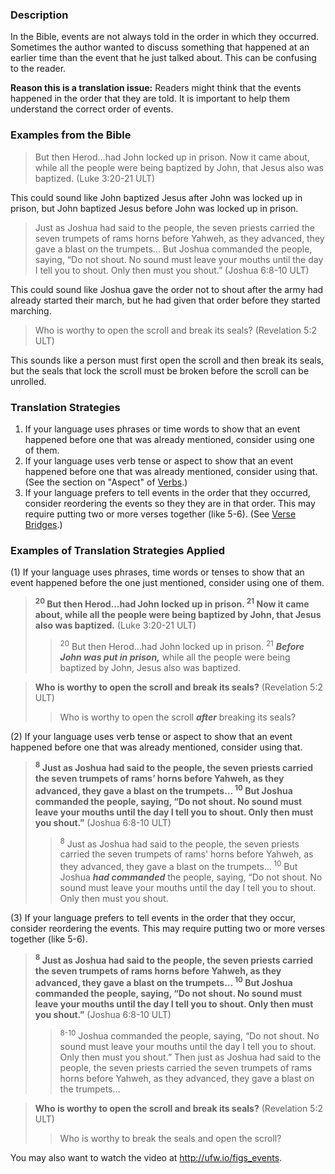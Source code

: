 

### Description

In the Bible, events are not always told in the order in which they occurred. Sometimes the author wanted to discuss something that happened at an earlier time than the event that he just talked about. This can be confusing to the reader.

**Reason this is a translation issue:** Readers might think that the events happened in the order that they are told. It is important to help them understand the correct order of events.

### Examples from the Bible

> But then Herod…had John locked up in prison. Now it came about, while all the people were being baptized by John, that Jesus also was baptized. (Luke 3:20-21 ULT)

This could sound like John baptized Jesus after John was locked up in prison, but John baptized Jesus before John was locked up in prison.

> Just as Joshua had said to the people, the seven priests carried the seven trumpets of rams horns before Yahweh, as they advanced, they gave a blast on the trumpets… But Joshua commanded the people, saying, “Do not shout. No sound must leave your mouths until the day I tell you to shout. Only then must you shout.”   (Joshua 6:8-10 ULT)

This could sound like Joshua gave the order not to shout after the army had already started their march, but he had given that order before they started marching.

> Who is worthy to open the scroll and break its seals? (Revelation 5:2 ULT)

This sounds like a person must first open the scroll and then break its seals, but the seals that lock the scroll must be broken before the scroll can be unrolled.

### Translation Strategies

1. If your language uses phrases or time words to show that an event happened before one that was already mentioned, consider using one of them.
1. If your language uses verb tense or aspect to show that an event happened before one that was already mentioned, consider using that. (See the section on "Aspect" of [Verbs](../figs-verbs/01.md).)
1. If your language prefers to tell events in the order that they occurred, consider reordering the events so they they are in that order. This may require putting two or more verses together (like 5-6). (See [Verse Bridges](../translate-versebridge/01.md).)

### Examples of Translation Strategies Applied

(1) If your language uses phrases, time words or tenses to show that an event happened before the one just mentioned, consider using one of them.

> **<sup> 20</sup> But then Herod…had John locked up in prison. <sup> 21</sup> Now it came about, while all the people were being baptized by John, that Jesus also was baptized.** (Luke 3:20-21 ULT)  
>> <sup> 20</sup> But then Herod…had John locked up in prison. <sup> 21</sup> ***Before John was put in prison,*** while all the people were being baptized by John, Jesus also was baptized.
  
> **Who is worthy to open the scroll and break its seals?** (Revelation 5:2 ULT)  
>> Who is worthy to open the scroll ***after*** breaking its seals?

(2) If your language uses verb tense or aspect to show that an event happened before one that was already mentioned, consider using that.

> **<sup> 8</sup> Just as Joshua had said to the people, the seven priests carried the seven trumpets of rams’ horns before Yahweh, as they advanced, they gave a blast on the trumpets…<sup> 10</sup> But Joshua commanded the people, saying, “Do not shout. No sound must leave your mouths until the day I tell you to shout. Only then must you shout.”** (Joshua 6:8-10 ULT)  
>> <sup> 8</sup> Just as Joshua had said to the people, the seven priests carried the seven trumpets of rams' horns before Yahweh, as they advanced, they gave a blast on the trumpets…<sup> 10</sup> But Joshua ***had commanded*** the people, saying, “Do not shout. No sound must leave your mouths until the day I tell you to shout. Only then must you shout.

(3) If your language prefers to tell events in the order that they occur, consider reordering the events. This may require putting two or more verses together (like 5-6).

> **<sup> 8</sup> Just as Joshua had said to the people, the seven priests carried the seven trumpets of rams horns before Yahweh, as they advanced, they gave a blast on the trumpets…<sup> 10</sup> But Joshua commanded the people, saying, “Do not shout. No sound must leave your mouths until the day I tell you to shout. Only then must you shout.”** (Joshua 6:8-10 ULT)  
>> <sup> 8-10</sup> Joshua commanded the people, saying, “Do not shout. No sound must leave your mouths until the day I tell you to shout. Only then must you shout.” Then just as Joshua had said to the people, the seven priests carried the seven trumpets of rams horns before Yahweh, as they advanced, they gave a blast on the trumpets…
  
> **Who is worthy to open the scroll and break its seals?** (Revelation 5:2 ULT)  
>> Who is worthy to break the seals and open the scroll?


You may also want to watch the video at http://ufw.io/figs_events.

